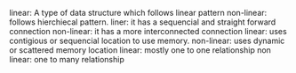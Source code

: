 linear: A type of data structure which follows linear pattern
non-linear: follows hierchiecal pattern.
liner: it has a sequencial and straight forward connection
non-linear: it has a more interconnected connection
linear: uses contigious or sequencial location to use memory.
non-linear: uses dynamic or scattered memory location
linear: mostly one to one relationship
non linear: one to many relationship
